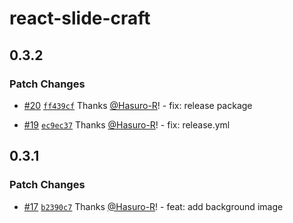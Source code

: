 # react-slide-craft

## 0.3.2

### Patch Changes

- [#20](https://github.com/Hasuro-R/react-slide-craft/pull/20) [`ff439cf`](https://github.com/Hasuro-R/react-slide-craft/commit/ff439cfa2da51201859928939ab129eb639e166c) Thanks [@Hasuro-R](https://github.com/Hasuro-R)! - fix: release package

- [#19](https://github.com/Hasuro-R/react-slide-craft/pull/19) [`ec9ec37`](https://github.com/Hasuro-R/react-slide-craft/commit/ec9ec375a36154b513b1a4be7decd45edaa8fc83) Thanks [@Hasuro-R](https://github.com/Hasuro-R)! - fix: release.yml

## 0.3.1

### Patch Changes

- [#17](https://github.com/Hasuro-R/react-slide-craft/pull/17) [`b2390c7`](https://github.com/Hasuro-R/react-slide-craft/commit/b2390c7999ce6f7a0218d2c732531000edb87cde) Thanks [@Hasuro-R](https://github.com/Hasuro-R)! - feat: add background image
